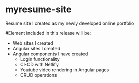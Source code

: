 # myresume-site
Resume site I created as my newly developed online portfolio

#Element included in this release will be:
- Web sites I created
- Angular sites I created
- Angular components I have created
  - Login functionality
  - CI-CD with Netlify
  - Youtube video rendering in Angular pages
  - CRUD operations
